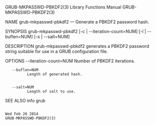 GRUB-MKPASSWD-PBKDF2(3)                                                                    Library Functions Manual                                                                   GRUB-MKPASSWD-PBKDF2(3)



NAME
       grub-mkpasswd-pbkdf2 — Generate a PBKDF2 password hash.


SYNOPSIS
       grub-mkpasswd-pbkdf2 [-c | --iteration-count=NUM] [-l | --buflen=NUM]
                             [-s | --salt=NUM]


DESCRIPTION
       grub-mkpasswd-pbkdf2 generates a PBKDF2 password string suitable for use in a GRUB configuration file.


OPTIONS
       --iteration-count=NUM
              Number of PBKDF2 iterations.


       --buflen=NUM
              Length of generated hash.


       --salt=NUM
              Length of salt to use.


SEE ALSO
       info grub



                                                                                               Wed Feb 26 2014                                                                        GRUB-MKPASSWD-PBKDF2(3)
